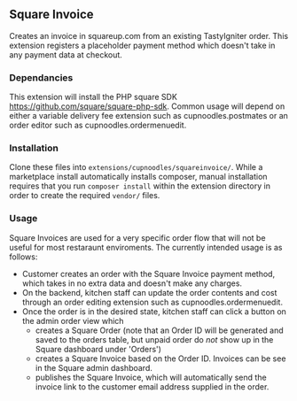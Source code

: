 ## Square Invoice

Creates an invoice in squareup.com from an existing TastyIgniter order. This extension registers a placeholder payment method which doesn't take in any payment data at checkout. 

### Dependancies

This extension will install the PHP square SDK https://github.com/square/square-php-sdk.
Common usage will depend on either a variable delivery fee extension such as cupnoodles.postmates or an order editor such as cupnoodles.ordermenuedit.

### Installation

Clone these files into `extensions/cupnoodles/squareinvoice/`. While a marketplace install automatically installs composer, manual installation requires that you run `composer install` within the extension directory in order to create the required `vendor/` files. 

### Usage 

Square Invoices are used for a very specific order flow that will not be useful for most restaraunt enviroments. The currently intended usage is as follows:

- Customer creates an order with the Square Invoice payment method, which takes in no extra data and doesn't make any charges. 
- On the backend, kitchen staff can update the order contents and cost through an order editing extension such as cupnoodles.ordermenuedit.
- Once the order is in the desired state, kitchen staff can click a button on the admin order view which 
  - creates a Square Order (note that an Order ID will be generated and saved to the orders table, but unpaid order do *not* show up in the Square dashboard under 'Orders')
  - creates a Square Invoice based on the Order ID. Invoices can be see in the Square admin dashboard.
  - publishes the Square Invoice, which will automatically send the invoice link to the customer email address supplied in the order. 

